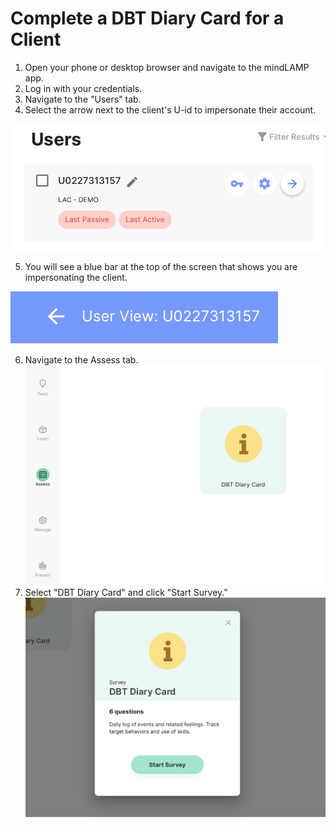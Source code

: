 # Complete a DBT Diary Card for a Client

1. Open your phone or desktop browser and navigate to the mindLAMP app.
2. Log in with your credentials.
3. Navigate to the "Users" tab.
4. Select the arrow next to the client's U-id to impersonate their account.

![](../assets/impersonate.jpg)

5. You will see a blue bar at the top of the screen that shows you are impersonating the client.

![](../assets/user_view.jpg)

6. Navigate to the Assess tab.
![](../assets/feed.jpg)
7. Select "DBT Diary Card" and click "Start Survey."
![](../assets/dbt_start.jpg)

